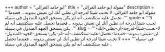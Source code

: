 +++
author = "ابو حامد الغزالي"
title = "مقولة ابو حامد الغزالي"
description = '''مقولة ابو حامد الغزالي: لا تحـب شيئا لدرجة ان تظـن أنك لن تعيش بـدونه .. فعندما تحصل عليه ستكتشف أنه لم يكن يستحق الجهد المبذول في سبيله .'''
quote = '''لا تحـب شيئا لدرجة ان تظـن أنك لن تعيش بـدونه .. فعندما تحصل عليه ستكتشف أنه لم يكن يستحق الجهد المبذول في سبيله .'''
slug = '''لا-تحـب-شيئا-لدرجة-ان-تظـن-أنك-لن-تعيش-بـدونه--فعندما-تحصل-عليه-ستكتشف-أنه-لم-يكن-يستحق-الجهد-المبذول-في-سبيله'''
+++
لا تحـب شيئا لدرجة ان تظـن أنك لن تعيش بـدونه .. فعندما تحصل عليه ستكتشف أنه لم يكن يستحق الجهد المبذول في سبيله .
